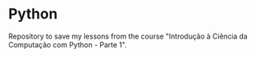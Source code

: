 # Python
Repository to save my lessons from the course "Introdução à Ciência da Computação com Python - Parte 1".
